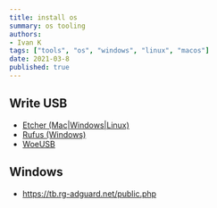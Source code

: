 ```yaml
---
title: install os
summary: os tooling
authors:
- Ivan K
tags: ["tools", "os", "windows", "linux", "macos"]
date: 2021-03-8
published: true
---
```


## Write USB

- [Etcher (Mac|Windows|Linux)](https://github.com/balena-io/etcher)
- [Rufus (Windows)](https://github.com/pbatard/rufus)
- [WoeUSB](https://github.com/slacka/WoeUSB)

## Windows

- https://tb.rg-adguard.net/public.php
